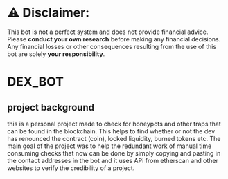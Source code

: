 # ⚠️ Disclaimer:
This bot is not a perfect system and does not provide financial advice. Please **conduct your own research** before making any financial decisions. Any financial losses or other consequences resulting from the use of this bot are solely **your responsibility**.



# DEX_BOT

## project background
this is a personal project made to check for honeypots and other traps that can be found in the blockchain. This helps to find whether or not the dev has renounced the contract (coin), locked liquidity, burned tokens etc. The main goal of the project was to help the redundant work of manual time consuming checks that now can be done by simply copying and pasting in the contact addresses in the bot and it uses APi from etherscan and other websites to verify the credibility of a project. 
